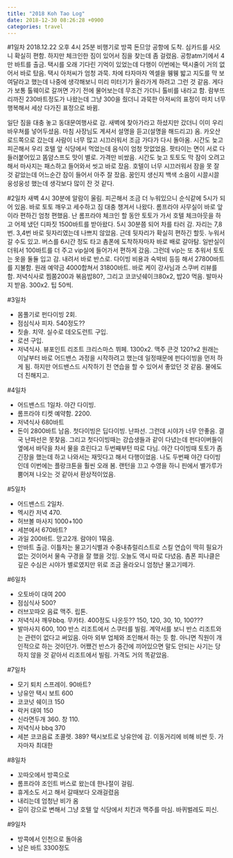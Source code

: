 ```yaml
---
title: "2018 Koh Tao Log"
date: 2018-12-30 08:26:28 +0900
categories: travel
---
```



#1일차 2018.12.22
오후 4시 25분 비행기로 방콕 돈므앙 공항에 도착. 
심카드를 사오니 확실히 편함. 하지만 체크인한 짐이 있어서 짐을 찾는데 좀 걸렸음. 
공항atm기에서 4만 바트를 출금. 
택시를 오래 기다린 기억이 있었는데 다행이 이번에는 택시줄이 거의 없어서 바로 탔음. 택시 아저씨가 엄청 과묵. 차에 타자마자 엑셀을 웽웽 밟고 지도를 막 보여달라고 했는데 나중에 생각해보니 미리 미터기가 올라가게 하려고 그런 것 같음. 게다가 보통 톨웨이로 갈꺼면 가기 전에 물어보는데 무조건 가더니 톨비를 내라고 함. 
람부뜨리까진 230바트정도가 나왔는데 그냥 300을 줬더니 과묵한 아저씨의 표정이 마치 너무 행복해서 세상 다가진 표정으로 바뀜. 

일단 짐을 대충 놓고 동대문여행사로 감. 새벽에 찾아가라고 하셨지만 갔더니 이미 우리 바우쳐를 넣어두셨음. 마침 사장님도 계셔서 설명을 듣고(설명을 해드리고) 옴. 카오산 로드쪽으로 갔는데 사람이 너무 많고 시끄러워서 조금 가다가 다시 돌아옴. 시간도 늦고 피곤해서 우리 호텔 앞 식당에서 먹었는데 음식이 엄청 맛없었음. 팟타이는 면이 서로 다 들러붙어있고 똠얌스프도 맛이 별로. 가격만 비쌌음. 
시간도 늦고 토토도 막 잠이 오려고 해서 마사지는 패스하고 들어와서 씻고 바로 잤음. 호텔이 너무 시끄러워서 잠을 못 잘 것 같았는데 어느순간 잠이 들어서 아주 잘 잤음. 꿈인지 생신지 백색 소음이 시끌시끌 웅성웅성 했는데 생각보다 많이 잔 것 같다.

#2일차
새벽 4시 30분에 알람이 울림. 
피곤해서 조금 더 누워있으니 순식같에 5시가 되어 있음. 바로 토토 깨우고 세수하고 짐 대충 챙겨서 나왔다. 롬프라야 사무실이 바로 앞이라 편하긴 엄청 편했음. 난 롬프라야 체크인 할 동안 토토가 가서 호텔 체크아웃을 하고 어제 냈던 디파짓 1500바트를 받아왔다. 5시 30분쯤 되어 차를 타러 감. 자리는 7,8번. 3,4번 바로 뒷자리였는데 나쁘지 않았음. 
근데 뒷자리가 확실히 편하긴 할듯. 누워서 갈 수도 있고. 
버스를 6시간 정도 타고 촘폰에 도착하자마자 바로 배로 갈아탐. 일반실이 더워서 100바트를 더 주고 vip실에 들어가서 편하게 갔음. 그런데 vip는 또 추워서 토토는 옷을 둘듈 입고 감. 
내려서 바로 반스로. 
다이빙 비용과 숙박비 등등 해서 27800바트를 지불함. 원래 예약금 4000합쳐서 31800바트. 
바로 케이 강사님과 스쿠버 리뷰를 함. 
저녁식사로 찜쭘200과 볶음밥80?, 그리고 코코넛쉐이크80x2, 밥20 먹음. 
발마사지 받음. 300x2. 팁 50씩. 

#3일차
* 몸풀기로 펀다이빙 2회. 
* 점심식사 피자. 540정도??
* 칫솔. 치약. 실수로 데오도런트 구입. 
* 로션 구입. 
* 저녁식사. 뷰포인트 리조트 크리스마스 뷔페. 1300x2. 맥주 큰것 120?x2
원래는 이날부터 바로 어드밴스 과정을 시작하려고 했는데 일정때문에 펀다이빙을 먼저 하게 됨. 하지만 어드밴스드 시작하기 전 연습을 할 수 있어서 좋았던 것 같음. 물에도 더 친해지고. 

#4일차
* 어드밴스드 1일차. 야간 다이빙. 
* 롬프라야 티켓 예약함. 2200. 
* 저녁식사 680바트
* 돈이 2800바트 남음.
첫다이빙은 딥다이빙. 난파선. 
그런데 시야가 너무 안좋음. 결국 난파선은 못찾음. 그리고 첫다이빙때는 강습생들과 같이 다녔는데 펀다이버들이 옆에서 바닥을 차서 물을 흐린다고 두번째부턴 따로 다님. 
야간 다이빙때 토토가 좀 긴장을 했는데 하고 나와서는 재밋다고 해서 다행이었음.
나도 두번째 야간 다이빙인데 이번에는 플랑크톤을 훨씬 오래 봄. 랜턴을 끄고 수영을 하니 핀에서 별가루가 뿜어져 나오는 것 같아서 환상적이었음.

#5일차
* 어드밴스드 2일차. 
* 멕시칸 저녁 470. 
* 허브볼 마사지 1000+100
* 세븐에서 670바트?
* 과일 200바트. 망고2개. 람야이 1묶음. 
* 만바트 출금. 
이틀차는 물고기식별과 수중내츄럴리스트로 스킬 연습이 딱히 필요가 없는 것이어서 물속 구경을 잘 했을 것임.
오늘도 역시 따로 다녔음.
촘폰 피나클은 깊은 수심은 시야가 별로였지만 위로 조금 올라오니 엄청난 물고기떼가.

#6일차
* 오토바이 대여 200
* 점심식사 500?
* 러브꼬따오 음료 맥주. 립톤. 
* 저녁식사 깨우bbq. 무카타. 400정도 나온듯?? 150, 120, 30, 10, 100???
* 발마사지 600, 100
반스 리조트에서 스쿠터를 빌림. 계약서를 보니 반스 리조트와는 관련이 없다고 써있음. 아마 외부 업체와 조인해서 하는 듯 함. 아니면 직원이 개인적으로 하는 것이던가. 어쨌건 반스가 중간에 끼어있으면 말도 안되는 사기는 당하지 않을 것 같아서 리조트에서 빌림. 가격도 거의 똑같았음. 

#7일차
* 모기 퇴치 스프레이. 90바트?
* 낭유안 택시 보트 600
* 코코넛 쉐이크 150
* 락커 대여 150
* 신라면두개 360. 창 110. 
* 저녁식사 bbq 370
* 세븐 코코음료 초콜렛. 389?
택시보트로 낭유안에 감. 이동거리에 비해 비싼 듯.
가자마자 최대한 

#8일차
* 꼬따오에서 방콕으로
* 롬프라야 조인트 버스로 왔는데 한나절이 걸림.
* 휴게소도 서고 해서 갈때보다 오래걸렸음
* 내리는데 엄청난 비가 옴
* 길이 강으로 변해서 그냥 호텔 앞 식당에서 치킨과 맥주를 마심. 바퀴벌레도 피신.

#9일차
* 방콕에서 인천으로 돌아옴
* 남은 바트 3300정도


